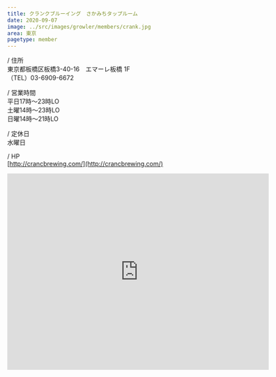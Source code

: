 ```yaml
---
title: クランクブルーイング　さかみちタップルーム
date: 2020-09-07
image: ../src/images/growler/members/crank.jpg
area: 東京
pagetype: member
---
```


/ 住所<br>
東京都板橋区板橋3-40-16　エマーレ板橋 1F<br>
（TEL）03-6909-6672

/ 営業時間<br>
平日17時〜23時LO<br>
土曜14時〜23時LO<br>
日曜14時〜21時LO<br>

/ 定休日<br>
水曜日

/ HP<br>
[http://crancbrewing.com/](http://crancbrewing.com/)

<iframe src="https://www.google.com/maps/embed?pb=!1m14!1m8!1m3!1d12951.657512170737!2d139.71424!3d35.7529092!3m2!1i1024!2i768!4f13.1!3m3!1m2!1s0x0%3A0xbca1838242642b0a!2sCranc%20Brewing!5e0!3m2!1sen!2sjp!4v1599464128373!5m2!1sen!2sjp" width="600" height="450" frameborder="0" style="border:0;" allowfullscreen="" aria-hidden="false" tabindex="0"></iframe>